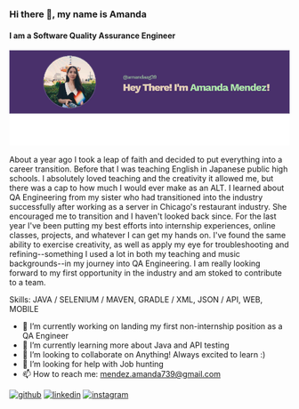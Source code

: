 ### Hi there 👋, my name is Amanda
#### I am a Software Quality Assurance Engineer
![I am a Software Quality Assurance Engineer](https://github.com/amandaag39/amandaag39/blob/main/image%20(3).png)

About a year ago I took a leap of faith and decided to put everything into a career transition. Before that I was teaching English in Japanese public high schools. I absolutely loved teaching and the creativity it allowed me, but there was a cap to how much I would ever make as an ALT. I learned about QA Engineering from my sister who had transitioned into the industry successfully after working as a server in Chicago's restaurant industry. She encouraged me to transition and I haven't looked back since. For the last year I've been putting my best efforts into internship experiences, online classes, projects, and whatever I can get my hands on. I've found the same ability to exercise creativity, as well as apply my eye for troubleshooting and refining--something I used a lot in both my teaching and music backgrounds--in my journey into QA Engineering. I am really looking forward to my first opportunity in the industry and am stoked to contribute to a team.

Skills: JAVA / SELENIUM / MAVEN, GRADLE / XML, JSON / API, WEB, MOBILE

- 🔭 I’m currently working on landing my first non-internship position as a QA Engineer 
- 🌱 I’m currently learning more about Java and API testing 
- 👯 I’m looking to collaborate on Anything! Always excited to learn :) 
- 🤔 I’m looking for help with Job hunting 
- 📫 How to reach me: mendez.amanda739@gmail.com 


[<img src='https://cdn.jsdelivr.net/npm/simple-icons@3.0.1/icons/github.svg' alt='github' height='40'>](https://github.com/amandaag39)  [<img src='https://cdn.jsdelivr.net/npm/simple-icons@3.0.1/icons/linkedin.svg' alt='linkedin' height='40'>](https://www.linkedin.com/in/www.linkedin.com/in/amanda-mendez1/)  [<img src='https://cdn.jsdelivr.net/npm/simple-icons@3.0.1/icons/instagram.svg' alt='instagram' height='40'>](https://www.instagram.com/pandastestingquest/)  

